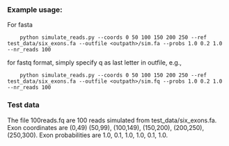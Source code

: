### Example usage:

For fasta

```
    python simulate_reads.py --coords 0 50 100 150 200 250 --ref test_data/six_exons.fa --outfile <outpath>/sim.fa --probs 1.0 0.2 1.0 --nr_reads 100
```

for fastq format, simply specify q as last letter in outfile, e.g.,

```
    python simulate_reads.py --coords 0 50 100 150 200 250 --ref test_data/six_exons.fa --outfile <outpath>/sim.fq --probs 1.0 0.2 1.0 --nr_reads 100
```

### Test data
The file 100reads.fq are 100 reads simulated from test_data/six_exons.fa. Exon coordinates are (0,49) (50,99), (100,149), (150,200), (200,250), (250,300). Exon probabilities are 1.0, 0.1, 1.0, 1.0, 0.1, 1.0.